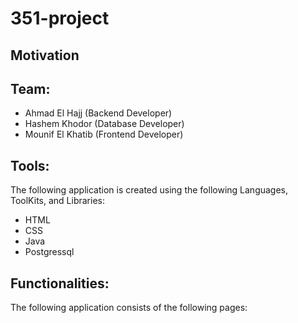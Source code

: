 # 351-project


## Motivation



## Team:
- Ahmad El Hajj (Backend Developer)
- Hashem Khodor (Database Developer)
- Mounif El Khatib (Frontend Developer)


## Tools:
The following application is created using the following Languages, ToolKits, and Libraries:
- HTML
- CSS
- Java
- Postgressql

## Functionalities:
The following application consists of the following pages:

